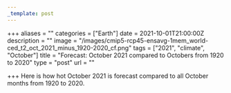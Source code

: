 ```yaml
---
_template: post
---
```




+++
aliases = ""
categories = ["Earth"]
date = 2021-10-01T21:00:00Z
description = ""
image = "/images/cmip5-rcp45-ensavg-1mem_world-ced_t2_oct_2021_minus_1920-2020_cf.png"
tags = ["2021", "climate", "October"]
title = "Forecast: October 2021 compared to Octobers from 1920 to 2020"
type = "post"
url = ""

+++
Here is how hot October 2021 is forecast compared to all October months from 1920 to 2020.
